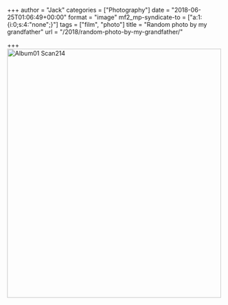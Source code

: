 +++
author = "Jack"
categories = ["Photography"]
date = "2018-06-25T01:06:49+00:00"
format = "image"
mf2_mp-syndicate-to = ["a:1:{i:0;s:4:\"none\";}"]
tags = ["film", "photo"]
title = "Random photo by my grandfather"
url = "/2018/random-photo-by-my-grandfather/"

+++
<img title="Album01-Scan214.jpg" src="/img/2018/06/Album01-Scan214.jpg" alt="Album01 Scan214" width="498" height="580" border="0" />